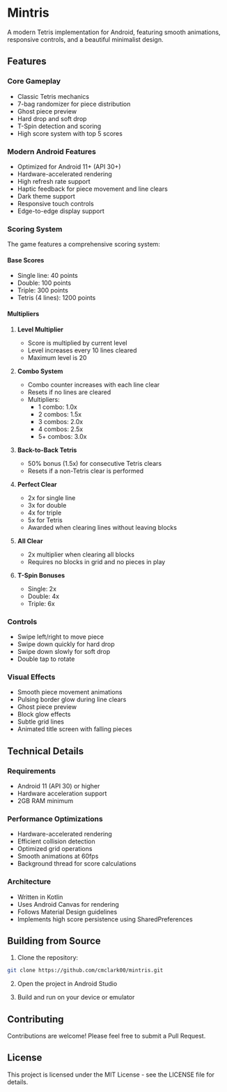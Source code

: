 # Mintris

A modern Tetris implementation for Android, featuring smooth animations, responsive controls, and a beautiful minimalist design.

## Features

### Core Gameplay
- Classic Tetris mechanics
- 7-bag randomizer for piece distribution
- Ghost piece preview
- Hard drop and soft drop
- T-Spin detection and scoring
- High score system with top 5 scores

### Modern Android Features
- Optimized for Android 11+ (API 30+)
- Hardware-accelerated rendering
- High refresh rate support
- Haptic feedback for piece movement and line clears
- Dark theme support
- Responsive touch controls
- Edge-to-edge display support

### Scoring System

The game features a comprehensive scoring system:

#### Base Scores
- Single line: 40 points
- Double: 100 points
- Triple: 300 points
- Tetris (4 lines): 1200 points

#### Multipliers

1. **Level Multiplier**
   - Score is multiplied by current level
   - Level increases every 10 lines cleared
   - Maximum level is 20

2. **Combo System**
   - Combo counter increases with each line clear
   - Resets if no lines are cleared
   - Multipliers:
     - 1 combo: 1.0x
     - 2 combos: 1.5x
     - 3 combos: 2.0x
     - 4 combos: 2.5x
     - 5+ combos: 3.0x

3. **Back-to-Back Tetris**
   - 50% bonus (1.5x) for consecutive Tetris clears
   - Resets if a non-Tetris clear is performed

4. **Perfect Clear**
   - 2x for single line
   - 3x for double
   - 4x for triple
   - 5x for Tetris
   - Awarded when clearing lines without leaving blocks

5. **All Clear**
   - 2x multiplier when clearing all blocks
   - Requires no blocks in grid and no pieces in play

6. **T-Spin Bonuses**
   - Single: 2x
   - Double: 4x
   - Triple: 6x

### Controls
- Swipe left/right to move piece
- Swipe down quickly for hard drop
- Swipe down slowly for soft drop
- Double tap to rotate

### Visual Effects
- Smooth piece movement animations
- Pulsing border glow during line clears
- Ghost piece preview
- Block glow effects
- Subtle grid lines
- Animated title screen with falling pieces

## Technical Details

### Requirements
- Android 11 (API 30) or higher
- Hardware acceleration support
- 2GB RAM minimum

### Performance Optimizations
- Hardware-accelerated rendering
- Efficient collision detection
- Optimized grid operations
- Smooth animations at 60fps
- Background thread for score calculations

### Architecture
- Written in Kotlin
- Uses Android Canvas for rendering
- Follows Material Design guidelines
- Implements high score persistence using SharedPreferences

## Building from Source

1. Clone the repository:
```bash
git clone https://github.com/cmclark00/mintris.git
```

2. Open the project in Android Studio

3. Build and run on your device or emulator

## Contributing

Contributions are welcome! Please feel free to submit a Pull Request.

## License

This project is licensed under the MIT License - see the LICENSE file for details. 